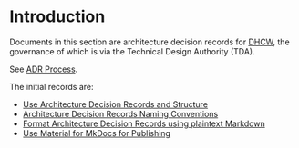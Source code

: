 # Introduction

Documents in this section are architecture decision records for [DHCW](https://https://dhcw.nhs.wales/),
the governance of which is via the Technical Design Authority (TDA).

See [ADR Process](architecture-decision-record-process/index.md).

The initial records are:

* [Use Architecture Decision Records and Structure](use-architecture-decision-records-and-structure/index.md)
* [Architecture Decision Records Naming Conventions](architecture-decision-records-naming-conventions/index.md)
* [Format Architecture Decision Records using plaintext Markdown](format-architecture-decision-records-with-markdown/index.md)
* [Use Material for MkDocs for Publishing](use-material-for-mkdocs-for-publishing/index.md)
